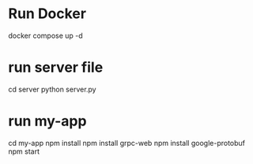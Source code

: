 # Run Docker
docker compose up -d

# run server file
cd server
python server.py

# run my-app
cd my-app
npm install
npm install grpc-web
npm install google-protobuf
npm start

